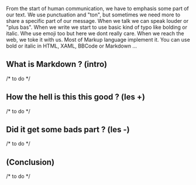 From the start of human communication, we have to emphasis some part of our text. We use punctuation and "ton", but sometimes we need more to share a specific part of our message.  When we talk we can speak louder or "plus bas". When we write we start to use basic kind of typo like bolding or italic. Whe use emoji too but here we dont really care. When we reach the web, we toke it with us. Most of Markup language implement it. You can use bold or italic in HTML, XAML, BBCode or Markdown ... 

## What is Markdown ? (intro)

/* to do */

## How the hell is this this good ? (les +)

/* to do */

## Did it get some bads part ? (les -)

/* to do */

## (Conclusion)

/* to do */